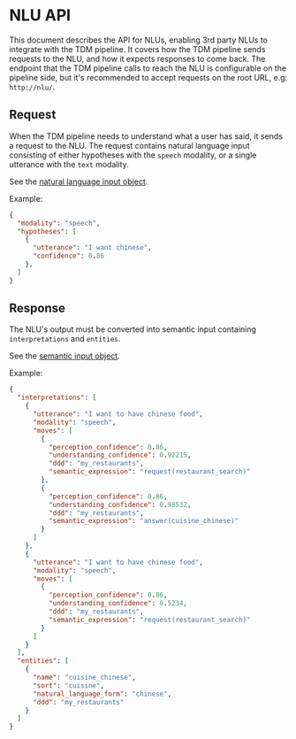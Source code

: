 # NLU API

This document describes the API for NLUs, enabling 3rd party NLUs to integrate with the TDM pipeline. It covers how the TDM pipeline sends requests to the NLU, and how it expects responses to come back.
The endpoint that the TDM pipeline calls to reach the NLU is configurable on the pipeline side, but it's recommended to accept requests on the root URL, e.g: `http://nlu/`.

## Request
When the TDM pipeline needs to understand what a user has said, it sends a request to the NLU. The request contains natural language input consisting of either hypotheses with the `speech` modality, or a single utterance with the `text` modality.

See the [natural language input object](pipeline_api.md#natural-language-input-object).

Example:

```json
{
  "modality": "speech",
  "hypotheses": [
    {
      "utterance": "I want chinese",
      "confidence": 0.86
    },
  ]
}
```
## Response

The NLU's output must be converted into semantic input containing `interpretations` and `entities`.

See the [semantic input object](pipeline_api.md#semantic-input-object).

Example:
```json
{
  "interpretations": [
    {
      "utterance": "I want to have chinese food",
      "modality": "speech",
      "moves": [
        {
          "perception_confidence": 0.86,
          "understanding_confidence": 0.92215,
          "ddd": "my_restaurants",
          "semantic_expression": "request(restaurant_search)"
        },
        {
          "perception_confidence": 0.86,
          "understanding_confidence": 0.98532,
          "ddd": "my_restaurants",
          "semantic_expression": "answer(cuisine_chinese)"
        }
      ]
    },
    {
      "utterance": "I want to have chinese food",
      "modality": "speech",
      "moves": [
        {
          "perception_confidence": 0.86,
          "understanding_confidence": 0.5234,
          "ddd": "my_restaurants",
          "semantic_expression": "request(restaurant_search)"
        }
      ]
    }
  ],
  "entities": [
    {
      "name": "cuisine_chinese",
      "sort": "cuisine",
      "natural_language_form": "chinese",
      "ddd": "my_restaurants"
    }
  ]
}
```
